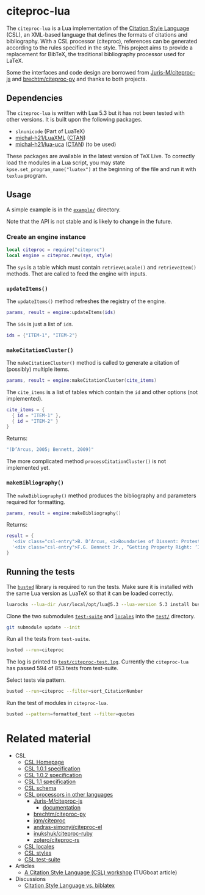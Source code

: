 # citeproc-lua

The `citeproc-lua` is a Lua implementation of the [Citation Style Language](https://citationstyles.org/) (CSL), an XML-based language that defines the formats of citations and bibliography. With a CSL processor (citeproc), references can be generated according to the rules specified in the style. This project aims to provide a replacement for BibTeX, the traditional bibliography processor used for LaTeX.

Some the interfaces and code design are borrowed from [Juris-M/citeproc-js](https://github.com/Juris-M/citeproc-js) and [brechtm/citeproc-py](https://github.com/brechtm/citeproc-py) and thanks to both projects.



## Dependencies

The `citeproc-lua` is written with Lua 5.3 but it has not been tested with other versions.
It is built upon the following packages.

- `slnunicode` (Part of LuaTeX)
- [michal-h21/LuaXML](https://github.com/michal-h21/LuaXML) ([CTAN](https://ctan.org/pkg/luaxml))
- [michal-h21/lua-uca](https://github.com/michal-h21/lua-uca) ([CTAN](https://ctan.org/pkg/lua-uca)) (to be used)

These packages are available in the latest version of TeX Live. To correctly load the modules in a Lua script, you may state `kpse.set_program_name("luatex")` at the beginning of the file and run it with `texlua` program.



## Usage

A simple example is in the [`example/`](https://github.com/zepinglee/citeproc-lua/tree/main/example) directory.

Note that the API is not stable and is likely to change in the future.

### Create an engine instance
```lua
local citeproc = require("citeproc")
local engine = citeproc.new(sys, style)
```

The `sys` is a table which must contain `retrieveLocale()` and `retrieveItem()` methods. Thet are called to feed the engine with inputs.



### `updateItems()`

The `updateItems()` method refreshes the registry of the engine.
```lua
params, result = engine:updateItems(ids)
```
The `ids` is just a list of `id`s.
```lua
ids = {"ITEM-1", "ITEM-2"}
```


### `makeCitationCluster()`

The `makeCitationCluster()` method is called to generate a citation of (possibly) multiple items.

```lua
params, result = engine:makeCitationCluster(cite_items)
```

The `cite_items` is a list of tables which contain the `id` and other options (not implemented).

```lua
cite_items = {
  { id = "ITEM-1" },
  { id = "ITEM-2" }
}
```

Returns:
```lua
"(D’Arcus, 2005; Bennett, 2009)"
```

The more complicated method `processCitationCluster()` is not implemented yet.

### `makeBibliography()`

The `makeBibliography()` method produces the bibliography and parameters required for formatting.
```lua
params, result = engine:makeBibliography()
```

Returns:
```lua
result = {
  '<div class="csl-entry">B. D’Arcus, <i>Boundaries of Dissent: Protest and State Power in the Media Age</i>, Routledge, 2005.</div>',
  '<div class="csl-entry">F.G. Bennett Jr., “Getting Property Right: ‘Informal’ Mortgages in the Japanese Courts,” <i>Pac. Rim L. &#38; Pol’y J.</i>, vol. 18, Aug. 2009, pp. 463–509.</div>'
}
```



## Running the tests

The [`busted`](https://olivinelabs.com/busted/#output-handlers) library is required to run the tests. Make sure it is installed with the same Lua version as LuaTeX so that it can be loaded correctly.

```bash
luarocks --lua-dir /usr/local/opt/lua@5.3 --lua-version 5.3 install busted
```

Clone the two submodules [`test-suite`](https://github.com/citation-style-language/test-suite) and [`locales`](https://github.com/citation-style-language/locales) into the [`test/`](https://github.com/zepinglee/citeproc-lua/tree/main/test) directory.

```bash
git submodule update --init
```

Run all the tests from `test-suite`.

```bash
busted --run=citeproc
```

The log is printed to [`test/citeproc-test.log`](https://github.com/zepinglee/citeproc-lua/tree/main/test/citeproc-test.log).
Currently the `citeproc-lua` has passed 594 of 853 tests from test-suite.

Select tests via pattern.

```bash
busted --run=citeproc --filter=sort_CitationNumber
```

Run the test of modules in `citeproc-lua`.

```bash
busted --pattern=formatted_text --filter=quotes
```



# Related material

- CSL
  - [CSL Homepage](https://citationstyles.org/)
  - [CSL 1.0.1 specification](https://docs.citationstyles.org/en/stable/specification.html)
  - [CSL 1.0.2 specification](https://github.com/citation-style-language/documentation/blob/master/specification.rst)
  - [CSL 1.1 specification](https://github.com/citation-style-language/documentation/blob/v1.1/specification.rst)
  - [CSL schema](https://github.com/citation-style-language/schema)
  - [CSL processors in other languages](https://citationstyles.org/developers/#csl-processors)
    - [Juris-M/citeproc-js](https://github.com/Juris-M/citeproc-js)
      - [documentation](https://citeproc-js.readthedocs.io/en/latest/)
    - [brechtm/citeproc-py](https://github.com/brechtm/citeproc-py)
    - [jgm/citeproc](https://github.com/jgm/citeproc)
    - [andras-simonyi/citeproc-el](https://github.com/andras-simonyi/citeproc-el)
    - [inukshuk/citeproc-ruby](https://github.com/inukshuk/citeproc-ruby)
    - [zotero/citeproc-rs](https://github.com/zotero/citeproc-rs)
  - [CSL locales](https://github.com/citation-style-language/locales)
  - [CSL styles](https://github.com/citation-style-language/styles)
  - [CSL test-suite](https://github.com/citation-style-language/test-suite)
- Articles
  - [A Citation Style Language (CSL) workshop](https://tug.org/TUGboat/tb35-3/tb111stender.pdf) (TUGboat article)
- Discussions
  - [Citation Style Language vs. biblatex](https://tex.stackexchange.com/questions/434946/citation-style-language-vs-biblatex-vs-possibly-other-citing-systems)
